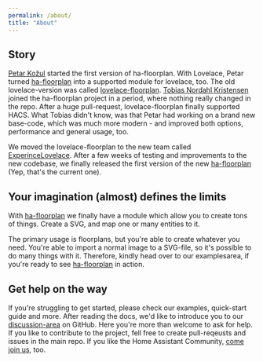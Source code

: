 ```yaml
---
permalink: /about/
title: "About"
---
```


## Story

[Petar Kožul](https://github.com/orgs/ExperienceLovelace/people/pkozul) started the first version of ha-floorplan. With Lovelace, Petar turned [ha-floorplan](https://github.com/pkozul/ha-floorplan) into a supported module for lovelace, too. The old lovelace-version was called [lovelace-floorplan](https://github.com/ExperienceLovelace/lovelace-floorplan). [Tobias Nordahl Kristensen](https://github.com/orgs/ExperienceLovelace/people/exetico) joined the ha-floorplan project in a period, where nothing really changed in the repo. After a huge pull-request, lovelace-floorplan finally supported HACS. What Tobias didn't know, was that Petar had working on a brand new base-code, which was much more modern - and improved both options, performance and general usage, too.

We moved the lovelace-floorplan to the new team called [ExperinceLovelace](https://github.com/ExperienceLovelace). After a few weeks of testing and improvements to the new codebase, we finally released the first version of the new [ha-floorplan](https://github.com/ExperienceLovelace/ha-floorplan) (Yep, that's the current one).

## Your imagination (almost) defines the limits
With [ha-floorplan](https://github.com/ExperienceLovelace/ha-floorplan) we finally have a module which allow you to create tons of things. Create a SVG, and map one or many entities to it. 

The primary usage is floorplans, but you're able to create whatever you need. You're able to import a normal image to a SVG-file, so it's possible to do many things with it. Therefore, kindly head over to our examplesarea, if you're ready to see [ha-floorplan](https://github.com/ExperienceLovelace/ha-floorplan) in action.

## Get help on the way

If you're struggling to get started,  please check our examples, quick-start guide and more. After reading the docs, we'd like to introduce you to our [discussion-area](https://github.com/ExperienceLovelace/ha-floorplan/discussions) on GitHub. Here you're more than welcome to ask for help. If you like to contribute to the project, fell free to create pull-reqeusts and issues in the main repo. If you like the Home Assistant Community, [come join us](https://community.home-assistant.io/t/floorplan-now-available-as-a-lovelace-card/115489), too.
